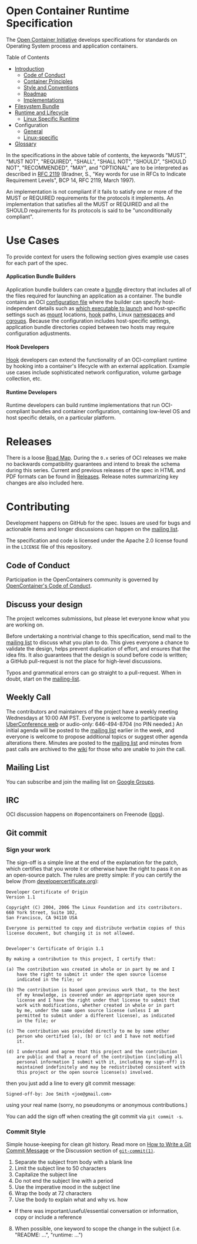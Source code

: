 # Open Container Runtime Specification

The [Open Container Initiative](http://www.opencontainers.org/) develops specifications for standards on Operating System process and application containers.


Table of Contents

- [Introduction](README.md)
  - [Code of Conduct](code-of-conduct.md)
  - [Container Principles](principles.md)
  - [Style and Conventions](style.md)
  - [Roadmap](ROADMAP.md)
  - [Implementations](implementations.md)
- [Filesystem Bundle](bundle.md)
- [Runtime and Lifecycle](runtime.md)
  - [Linux Specific Runtime](runtime-linux.md)
- Configuration
  - [General](config.md)
  - [Linux-specific](config-linux.md)
- [Glossary](glossary.md)

In the specifications in the above table of contents, the keywords "MUST", "MUST NOT", "REQUIRED", "SHALL", "SHALL NOT", "SHOULD", "SHOULD NOT", "RECOMMENDED", "MAY", and "OPTIONAL" are to be interpreted as described in [RFC 2119](http://tools.ietf.org/html/rfc2119) (Bradner, S., "Key words for use in RFCs to Indicate Requirement Levels", BCP 14, RFC 2119, March 1997).

An implementation is not compliant if it fails to satisfy one or more of the MUST or REQUIRED requirements for the protocols it implements.
An implementation that satisfies all the MUST or REQUIRED and all the SHOULD requirements for its protocols is said to be "unconditionally compliant".

# Use Cases

To provide context for users the following section gives example use cases for each part of the spec.

#### Application Bundle Builders

Application bundle builders can create a [bundle](bundle.md) directory that includes all of the files required for launching an application as a container.
The bundle contains an OCI [configuration file](config.md) where the builder can specify host-independent details such as [which executable to launch](config.md#process-configuration) and host-specific settings such as [mount](config.md#mounts) locations, [hook](config.md#hooks) paths, Linux [namespaces](config-linux.md#namespaces) and [cgroups](config-linux.md#control-groups).
Because the configuration includes host-specific settings, application bundle directories copied between two hosts may require configuration adjustments.

#### Hook Developers

[Hook](config.md#hooks) developers can extend the functionality of an OCI-compliant runtime by hooking into a container's lifecycle with an external application.
Example use cases include sophisticated network configuration, volume garbage collection, etc.

#### Runtime Developers

Runtime developers can build runtime implementations that run OCI-compliant bundles and container configuration, containing low-level OS and host specific details, on a particular platform.

# Releases

There is a loose [Road Map](./ROADMAP.md).
During the `0.x` series of OCI releases we make no backwards compatibility guarantees and intend to break the schema during this series.
Current and previous releases of the spec in HTML and PDF formats can be found in [Releases](./releases).
Release notes summarizing key changes are also included here.

# Contributing

Development happens on GitHub for the spec.
Issues are used for bugs and actionable items and longer discussions can happen on the [mailing list](#mailing-list).

The specification and code is licensed under the Apache 2.0 license found in the `LICENSE` file of this repository.

## Code of Conduct

Participation in the OpenContainers community is governed by [OpenContainer's Code of Conduct](code-of-conduct.md).

## Discuss your design

The project welcomes submissions, but please let everyone know what you are working on.

Before undertaking a nontrivial change to this specification, send mail to the [mailing list](#mailing-list) to discuss what you plan to do.
This gives everyone a chance to validate the design, helps prevent duplication of effort, and ensures that the idea fits.
It also guarantees that the design is sound before code is written; a GitHub pull-request is not the place for high-level discussions.

Typos and grammatical errors can go straight to a pull-request.
When in doubt, start on the [mailing-list](#mailing-list).

## Weekly Call

The contributors and maintainers of the project have a weekly meeting Wednesdays at 10:00 AM PST.
Everyone is welcome to participate via [UberConference web][UberConference] or audio-only: 646-494-8704 (no PIN needed.)
An initial agenda will be posted to the [mailing list](#mailing-list) earlier in the week, and everyone is welcome to propose additional topics or suggest other agenda alterations there.
Minutes are posted to the [mailing list](#mailing-list) and minutes from past calls are archived to the [wiki](https://github.com/opencontainers/runtime-spec/wiki) for those who are unable to join the call.

## Mailing List

You can subscribe and join the mailing list on [Google Groups](https://groups.google.com/a/opencontainers.org/forum/#!forum/dev).

## IRC

OCI discussion happens on #opencontainers on Freenode ([logs][irc-logs]).

## Git commit

### Sign your work

The sign-off is a simple line at the end of the explanation for the patch, which certifies that you wrote it or otherwise have the right to pass it on as an open-source patch.
The rules are pretty simple: if you can certify the below (from [developercertificate.org](http://developercertificate.org/)):

```
Developer Certificate of Origin
Version 1.1

Copyright (C) 2004, 2006 The Linux Foundation and its contributors.
660 York Street, Suite 102,
San Francisco, CA 94110 USA

Everyone is permitted to copy and distribute verbatim copies of this
license document, but changing it is not allowed.


Developer's Certificate of Origin 1.1

By making a contribution to this project, I certify that:

(a) The contribution was created in whole or in part by me and I
    have the right to submit it under the open source license
    indicated in the file; or

(b) The contribution is based upon previous work that, to the best
    of my knowledge, is covered under an appropriate open source
    license and I have the right under that license to submit that
    work with modifications, whether created in whole or in part
    by me, under the same open source license (unless I am
    permitted to submit under a different license), as indicated
    in the file; or

(c) The contribution was provided directly to me by some other
    person who certified (a), (b) or (c) and I have not modified
    it.

(d) I understand and agree that this project and the contribution
    are public and that a record of the contribution (including all
    personal information I submit with it, including my sign-off) is
    maintained indefinitely and may be redistributed consistent with
    this project or the open source license(s) involved.
```

then you just add a line to every git commit message:

    Signed-off-by: Joe Smith <joe@gmail.com>

using your real name (sorry, no pseudonyms or anonymous contributions.)

You can add the sign off when creating the git commit via `git commit -s`.

### Commit Style

Simple house-keeping for clean git history.
Read more on [How to Write a Git Commit Message](http://chris.beams.io/posts/git-commit/) or the Discussion section of [`git-commit(1)`](http://git-scm.com/docs/git-commit).

1. Separate the subject from body with a blank line
2. Limit the subject line to 50 characters
3. Capitalize the subject line
4. Do not end the subject line with a period
5. Use the imperative mood in the subject line
6. Wrap the body at 72 characters
7. Use the body to explain what and why vs. how
  * If there was important/useful/essential conversation or information, copy or include a reference
8. When possible, one keyword to scope the change in the subject (i.e. "README: ...", "runtime: ...")

[UberConference]: https://www.uberconference.com/ssaul
[irc-logs]: http://ircbot.wl.linuxfoundation.org/eavesdrop/%23opencontainers/
